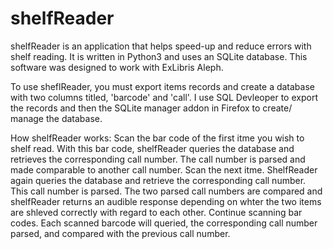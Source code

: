 shelfReader
===========

shelfReader is an application that helps speed-up and reduce errors with shelf reading.  It is written in Python3 and uses an SQLite database.  This software was designed to work with ExLibris Aleph.

To use sheflReader, you must export items records and create a database with two columns titled, 'barcode' and 'call'.  I use SQL Devleoper to export the records and then the SQLite manager addon in Firefox to create/ manage the database.

How shelfReader works:
  Scan the bar code of the first itme you wish to shelf read.
  With this bar code, shelfReader queries the database and retrieves the corresponding call number.
  The call number is parsed and made comparable to another call number.
  Scan the next itme.
  ShelfReader again queries the database and retrieve the corresponding call number.
  This call number is parsed.
  The two parsed call numbers are compared and shelfReader returns an audible response depending on whter the two items    are shleved correctly with regard to each other.
  Continue scanning bar codes.
  Each scanned barcode will queried, the corresponding call number parsed, and compared with the previous call number.
